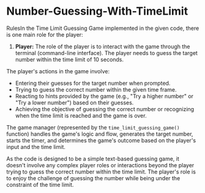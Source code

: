 # Number-Guessing-With-TimeLimit
RulesIn the Time Limit Guessing Game implemented in the given code, there is one main role for the player:

1. **Player:** The role of the player is to interact with the game through the terminal (command-line interface). The player needs to guess the target number within the time limit of 10 seconds.

The player's actions in the game involve:

- Entering their guesses for the target number when prompted.
- Trying to guess the correct number within the given time frame.
- Reacting to hints provided by the game (e.g., "Try a higher number" or "Try a lower number") based on their guesses.
- Achieving the objective of guessing the correct number or recognizing when the time limit is reached and the game is over.

The game manager (represented by the `time_limit_guessing_game()` function) handles the game's logic and flow, generates the target number, starts the timer, and determines the game's outcome based on the player's input and the time limit.

As the code is designed to be a simple text-based guessing game, it doesn't involve any complex player roles or interactions beyond the player trying to guess the correct number within the time limit. The player's role is to enjoy the challenge of guessing the number while being under the constraint of the time limit.
